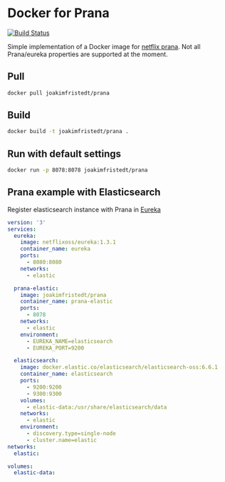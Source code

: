 # Docker for Prana

[![Build Status](https://travis-ci.org/JoakimFristedt/prana.svg?branch=master)](https://travis-ci.org/JoakimFristedt/prana)

Simple implementation of a Docker image for [netflix prana](https://github.com/Netflix/Prana). Not all Prana/eureka properties are supported at the moment.

## Pull

```bash
docker pull joakimfristedt/prana
```

## Build

```bash
docker build -t joakimfristedt/prana .
```

## Run with default settings

```bash
docker run -p 8078:8078 joakimfristedt/prana
```

## Prana example with Elasticsearch

Register elasticsearch instance with Prana in [Eureka](https://github.com/Netflix/eureka)

```yaml
version: '3'
services:
  eureka:
    image: netflixoss/eureka:1.3.1
    container_name: eureka
    ports:
      - 8080:8080
    networks:
      - elastic

  prana-elastic:
    image: joakimfristedt/prana
    container_name: prana-elastic
    ports:
      - 8078
    networks:
      - elastic
    environment:
      - EUREKA_NAME=elasticsearch
      - EUREKA_PORT=9200

  elasticsearch:
    image: docker.elastic.co/elasticsearch/elasticsearch-oss:6.6.1
    container_name: elasticsearch
    ports:
      - 9200:9200
      - 9300:9300
    volumes:
      - elastic-data:/usr/share/elasticsearch/data
    networks:
      - elastic
    environment:
      - discovery.type=single-node 
      - cluster.name=elastic
networks:
  elastic:

volumes:
  elastic-data:
```

